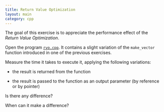 ```yaml
---
title: Return Value Optimization
layout: main
category: cpp
---
```


The goal of this exercise is to appreciate the performance effect of the *Return
Value Optimization*.

Open the program [`rvo.cpp`]({{site.exercises_repo}}/hands-on/cpp/rvo.cpp). It contains a slight variation of the
`make_vector` function introduced in one of the previous exercises.

Measure the time it takes to execute it, applying the following variations:

* the result is returned from the function

* the result is passed to the function as an output parameter (by reference or
  by pointer)

Is there any difference?

When can it make a difference?
